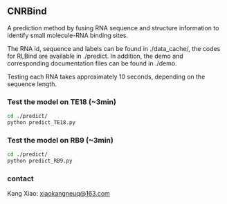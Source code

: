 ## CNRBind

A prediction method by fusing RNA sequence and structure information to identify small molecule-RNA binding sites. 

The RNA id, sequence and labels can be found in ./data_cache/, the codes for RLBind are available in ./predict. In addition, the demo and corresponding documentation files can be found in ./demo.

Testing each RNA takes approximately 10 seconds, depending on the sequence length.

### Test the model on TE18 (~3min)

```bash
cd ./predict/
python predict_TE18.py
```
### Test the model on RB9 (~3min)
```bash
cd ./predict/
python predict_RB9.py
```
### contact
Kang Xiao: xiaokangneuq@163.com
